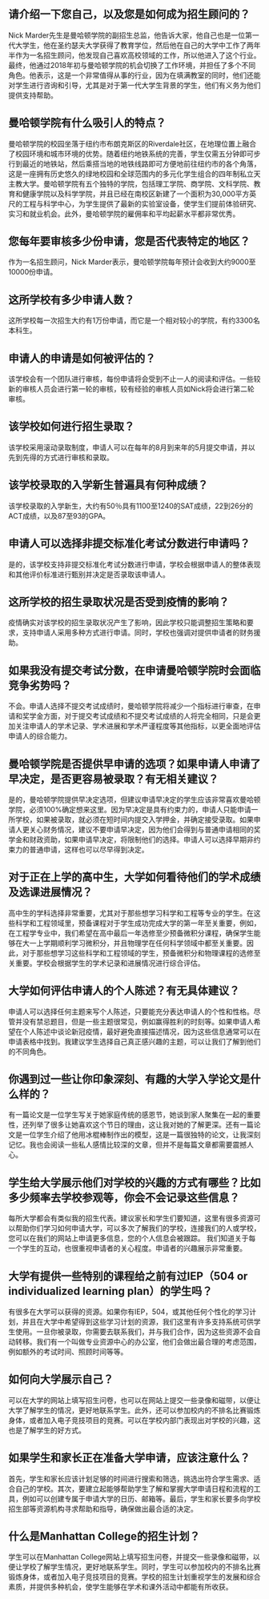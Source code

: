 
## 请介绍一下您自己，以及您是如何成为招生顾问的？ 

Nick Marder先生是曼哈顿学院的副招生总监，他告诉大家，他自己也是一位第一代大学生，他在圣约瑟夫大学获得了教育学位，然后他在自己的大学中工作了两年半作为一名招生顾问，他发现自己喜欢高校领域的工作，所以他进入了这个行业。最终，他通过2018年初与曼哈顿学院的机会切换了工作环境，并担任了多个不同角色。他表示，这是一个非常值得从事的行业，因为在填满教室的同时，他们还能对学生进行咨询和引导，尤其是对于第一代大学生背景的学生，他们有义务为他们提供支持帮助。 

## 曼哈顿学院有什么吸引人的特点？

曼哈顿学院的校园坐落于纽约市布朗克斯区的Riverdale社区，在地理位置上融合了校园环境和城市环境的优势。随着纽约地铁系统的完善，学生仅需五分钟即可步行到最近的地铁站，然后乘搭当地的地铁线路即可方便地前往纽约市的各个角落，这是一座拥有历史悠久的绿地校园和全球范围内的多元化学生组合的四年制私立天主教大学。曼哈顿学院有五个独特的学院，包括理工学院、商学院、文科学院、教育和健康学院以及科学学院，并且已经在南校区新建了一个面积为30,000平方英尺的工程与科学中心，为学生提供了最新的实验室设备，使学生们提前体验研究、实习和就业机会。此外，曼哈顿学院的雇佣率和平均起薪水平都非常优秀。 

## 您每年要审核多少份申请，您是否代表特定的地区？

作为一名招生顾问，Nick Marder表示，曼哈顿学院每年预计会收到大约9000至10000份申请。


## 这所学校有多少申请人数？ 

这所学校每一次招生大约有1万份申请，而它是一个相对较小的学院，有约3300名本科生。 


## 申请人的申请是如何被评估的？ 

该学校会有一个团队进行审核，每份申请将会受到不止一人的阅读和评估。一些较新的审核人员会进行第一轮的审核，较有经验的审核人员如Nick将会进行第二轮审核。 


## 该学校如何进行招生录取？ 

该学校采用滚动录取制度，申请人可以在每年的8月到来年的5月提交申请，并以先到先得的方式进行审核和录取。 


## 该学校录取的入学新生普遍具有何种成绩？ 

该学校录取的入学新生，大约有50％具有1100至1240的SAT成绩，22到26分的ACT成绩，以及87至93的GPA。 


## 申请人可以选择非提交标准化考试分数进行申请吗？ 

是的，该学校支持非提交标准化考试分数进行申请，学校会根据申请人的整体表现和其他评价标准进行甄别并决定是否录取该申请人。 


## 这所学校的招生录取状况是否受到疫情的影响？ 

疫情确实对该学校的招生录取状况产生了影响，因此学校只能调整招生策略和要求，支持申请人采用多种方式进行申请。同时，学校也强调对提供申请者的财务援助。


## 如果我没有提交考试分数，在申请曼哈顿学院时会面临竞争劣势吗？

不会。申请人选择不提交考试成绩时，曼哈顿学院将减少一个指标进行审查，在申请和奖学金方面，对于提交考试成绩和不提交考试成绩的人将完全相同，只是会更加关注申请人的学术记录、学术进展和学术严谨程度等其他指标，以更全面地评估申请人的综合能力。


## 曼哈顿学院是否提供早申请的选项？如果申请人申请了早决定，是否更容易被录取？有无相关建议？

是的，曼哈顿学院提供早决定选项，但建议申请早决定的学生应该非常喜欢曼哈顿学院，必须100%确定想来这里。因为早决定是具有约束力的，申请人只能申请一所学校，如果被录取，就必须在短时间内提交入学押金，并确定接受录取。如果申请人更关心财务情况，建议不要申请早决定，因为他们会得到与普通申请相同的奖学金和财政资助，如果申请早决定，将限制他们的选择。申请人可以选择早期非约束力的普通申请，这样也可以尽早得到决定。


## 对于正在上学的高中生，大学如何看待他们的学术成绩及选课进展情况？

高中生的学科选择非常重要，尤其对于那些想学习科学和工程等专业的学生。在这些科学和工程领域里，预备课程对于学生成功完成大学的第一年至关重要，例如，在工程学专业中，我们希望在高中最后一年选修至少预备微积分课程，确保学生能够在大一上学期顺利学习微积分，并且物理学在任何科学领域中都至关重要。因此，对于那些想学习这些科学和工程领域的学生，预备微积分和物理课程的选修至关重要。学校会根据学生的学术记录和进展情况进行综合评估。


## 大学如何评估申请人的个人陈述？有无具体建议？

申请人可以选择任何主题来写个人陈述，只要能充分表达申请人的个性和性格。尽管并没有禁忌题目，但是一些主题很常见，例如赢得胜利的时刻等。如果申请人希望在个人陈述中谈论新冠疫情，最好避免直接描述情况，因为这些信息通常可以在申请表格中找到。我建议学生选择自己真正感兴趣的主题，可以让我们了解到他们的不同角色。


## 你遇到过一些让你印象深刻、有趣的大学入学论文是什么样的？

有一篇论文是一位学生写关于她家庭传统的感恩节，她谈到家人聚集在一起的重要性，还列举了很多让她喜欢这个节日的理由，这让我对她的了解更深。还有一篇论文是一位学生介绍了他用冰棍棒制作出的模型，这是一篇很独特的论文，让我深刻记忆。我也会阅读一些私人感情比较深的文章，但并不是每篇文章都需要震撼人心。

## 学生给大学展示他们对学校的兴趣的方式有哪些？比如多少频率去学校参观等，你会不会记录这些信息？

每所大学都会有类似我的招生代表。建议家长和学生们要知道，这里有很多资源可以帮助你们学习如何申请大学，可以多次了解我们的学校，连接我们的人或学校，您可以在我们的网站上申请更多信息，您的个人信息会被跟踪。 我们知道关于每一个学生的互动，也很重视申请者的关心程度。申请者的兴趣展示非常重要。

## 大学有提供一些特别的课程给之前有过IEP（504 or individualized learning plan）的学生吗？

有很多在大学可以获得的资源。如果你有IEP，504，或其他任何个性化的学习计划，并且在大学中希望得到这些学习计划的资源，我们这里有许多支持系统可供学生使用。一旦你被录取，你需要去联系我们，并与我们合作，因为这些资源不会自动转移。我们有一个叫做专业资源中心的办公室，他们会做出最合理的考虑范围，例如额外的考试时间、照顾时间等等。


## 如何向大学展示自己？

可以在大学的网站上填写招生问卷，也可以在网站上提交一些录像和磁带，以便让大学了解学生的情况，更好地联系学生。此外，还可以参加校内的不排名比赛锻炼身体，或者加入电子竞技项目的竞赛。可以在学校内部门表现出对学校的兴趣，这也是了解学生的好方式。


## 如果学生和家长正在准备大学申请，应该注意什么？

首先，学生和家长应该计划足够的时间进行搜索和筛选，挑选出符合学生需求、适合自己的学校。其次，要建立起能够帮助学生了解和掌握大学申请日程和流程的工具，例如可以创建专属于申请大学的日历、邮箱等。最后，学生和家长要多向学校招生部等资源机构寻求帮助和指导，确保做出最合适的决定。


## 什么是Manhattan College的招生计划？

学生可以在Manhattan College网站上填写招生问卷，并提交一些录像和磁带，以便让学校了解学生情况，更好地联系学生。同时，学生可以参加校内的不排名比赛锻炼身体，或者加入电子竞技项目的竞赛。学校的招生计划重视学生的发展和综合素质，并提供多种机会，使学生能够在学术和课外活动中都能有所收获。


